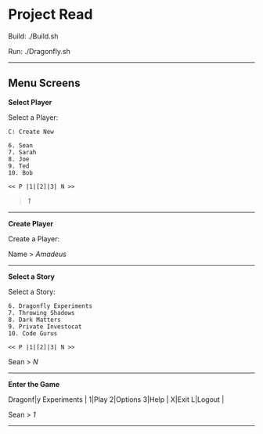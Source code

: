 Project Read
===

Build: ./Build.sh

Run: ./Dragonfly.sh

-------------------

Menu Screens
---

**Select Player**

Select a Player:

	C: Create New

	6. Sean
	7. Sarah
	8. Joe
	9. Ted
	10. Bob

	<< P |1|[2]|3| N >>

 > *1*

-------------------

**Create Player**

Create a Player:

Name > *Amadeus*


-------------------

**Select a Story**

Select a Story:

	6. Dragonfly Experiments
	7. Throwing Shadows
	8. Dark Matters
	9. Private Investocat
	10. Code Gurus

	<< P |1|[2]|3| N >>

Sean > *N*

-------------------

**Enter the Game**

Dragonf|y Experiments
       |
      1|Play
      2|Options
      3|Help
       |
      X|Exit
      L|Logout
       |

Sean > *1*

-------------------
